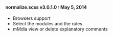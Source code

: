 #### normalize.scss v3.0.1.0 : May 5, 2014

* Browsers support
* Select the modules and the rules
* mMdia view or delete explanatory comments
